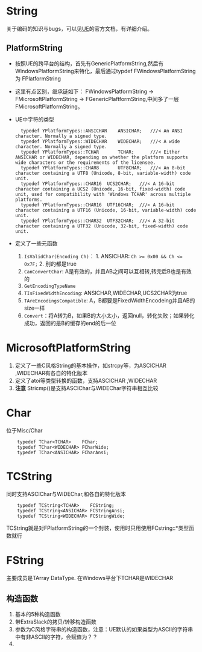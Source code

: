 # String

关于编码的知识与bugs，可以见[UE](https://docs.unrealengine.com/latest/INT/Programming/UnrealArchitecture/StringHandling/CharacterEncoding/index.html)的官方文档，有详细介绍。 

## PlatformString
* 按照UE的跨平台的结构，首先有GenericPlatformString,然后有WindowsPlatformString来特化，最后通过typdef FWindowsPlatformString 为 FPlatformString
* 这里有点区别，继承链如下： FWindowsPlatformString -> FMicrosoftPlatformString -> FGenericPlaftformString,中间多了一层FMicrosoftPlatformString。
* UE中字符的类型  

		typedef YPlatformTypes::ANSICHAR	ANSICHAR;	///< An ANSI character. Normally a signed type.
		typedef YPlatformTypes::WIDECHAR	WIDECHAR;	///< A wide character. Normally a signed type.
		typedef YPlatformTypes::TCHAR		TCHAR;		///< Either ANSICHAR or WIDECHAR, depending on whether the platform supports wide characters or the requirements of the licensee.
		typedef YPlatformTypes::CHAR8		UTF8CHAR;	///< An 8-bit character containing a UTF8 (Unicode, 8-bit, variable-width) code unit.
		typedef YPlatformTypes::CHAR16	UCS2CHAR;	///< A 16-bit character containing a UCS2 (Unicode, 16-bit, fixed-width) code unit, used for compatibility with 'Windows TCHAR' across multiple platforms.
		typedef YPlatformTypes::CHAR16	UTF16CHAR;	///< A 16-bit character containing a UTF16 (Unicode, 16-bit, variable-width) code unit.
		typedef YPlatformTypes::CHAR32	UTF32CHAR;	///< A 32-bit character containing a UTF32 (Unicode, 32-bit, fixed-width) code unit.  

* 定义了一些元函数
   1.	`IsValidChar(Encoding Ch)`：
   			1.	ANSICHAR: `Ch >= 0x00 && Ch <= 0x7F;`
   			2.	别的都是true
   2.	`CanConvertChar`: A是有效的，并且AB之间可以互相转,转完后B也是有效的
   3.	`GetEncodingTypeName`  
   4.	`TIsFixedWidthEncoding`: ANSICHAR,WIDECHAR,UCS2CHAR为true
   5.	`TAreEncodingsCompatible`: A，B都要是FixedWidthEncodeing并且AB的size一样
   6.	`Convert`：将A转为B，如果B的大小太小，返回null，转化失败；如果转化成功，返回的是B的缓存的end的后一位

# MicrosoftPlatformString
1. 定义了一些C风格String的基本操作，如strcpy等，为ASCICHAR ,WIDECHAR有各自的特化版本
2. 定义了atoi等类型转换的函数，支持ASCICHAR ,WIDECHAR
3. __注意__ Stricmp()是支持ASCIChar与WIDEChar字符串相互比较

# Char 
位于Misc/Char

		typedef TChar<TCHAR>    FChar;
		typedef TChar<WIDECHAR> FCharWide;
		typedef TChar<ANSICHAR> FCharAnsi;
# TCString 
同时支持ASCIChar与WIDEChar,和各自的特化版本
		
		typedef TCString<TCHAR>    FCString;
		typedef TCString<ANSICHAR> FCStringAnsi;
		typedef TCString<WIDECHAR> FCStringWide;

TCString就是对FPlatformString的一个封装，使用时只用使用FCstring::*类型函数就行 


# FString
主要成员是TArray<TCHAR> DataType.
在Windows平台下TCHAR是WIDECHAR

## 构造函数
1. 基本的5种构造函数
2. 带ExtraSlack的拷贝/转移构造函数
3. 参数为C风格字符串的构造函数，注意：UE默认的如果类型为ASCII的字符串中有非ASCII的字符，会赋值为？？
4. 